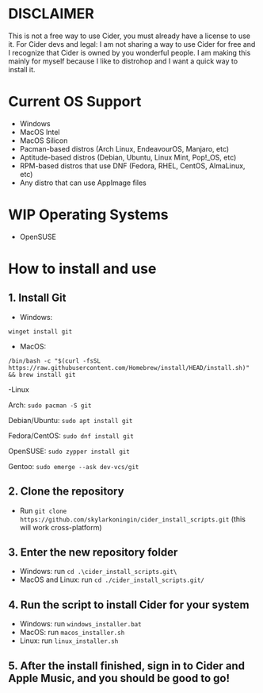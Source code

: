 # DISCLAIMER
This is not a free way to use Cider, you must already have a license to use it.
For Cider devs and legal: I am not sharing a way to use Cider for free and I recognize that Cider is owned by you wonderful people. I am making this mainly for myself because I like to distrohop and I want a quick way to install it.

# Current OS Support
- Windows
- MacOS Intel
- MacOS Silicon
- Pacman-based distros (Arch Linux, EndeavourOS, Manjaro, etc)
- Aptitude-based distros (Debian, Ubuntu, Linux Mint, Pop!_OS, etc)
- RPM-based distros that use DNF (Fedora, RHEL, CentOS, AlmaLinux, etc)
- Any distro that can use AppImage files

# WIP Operating Systems
- OpenSUSE

# How to install and use
## 1. Install Git
- Windows:

`winget install git`


- MacOS:

``/bin/bash -c "$(curl -fsSL https://raw.githubusercontent.com/Homebrew/install/HEAD/install.sh)" && brew install git``


-Linux

Arch: `sudo pacman -S git`

Debian/Ubuntu: `sudo apt install git`

Fedora/CentOS: `sudo dnf install git`

OpenSUSE: `sudo zypper install git`

Gentoo: `sudo emerge --ask dev-vcs/git`

## 2. Clone the repository
- Run `git clone https://github.com/skylarkoningin/cider_install_scripts.git` (this will work cross-platform)

## 3. Enter the new repository folder
- Windows: run `cd .\cider_install_scripts.git\`
- MacOS and Linux: run `cd ./cider_install_scripts.git/`

## 4. Run the script to install Cider for your system
- Windows: run `windows_installer.bat`
- MacOS: run `macos_installer.sh`
- Linux: run `linux_installer.sh`

## 5. After the install finished, sign in to Cider and Apple Music, and you should be good to go!
